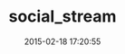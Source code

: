 ---
layout: post
title:  "social_stream"
repo:   "ging/social_stream"
date:   2015-02-18 17:20:55
gemurl: http://social-stream.dit.upm.es/
---